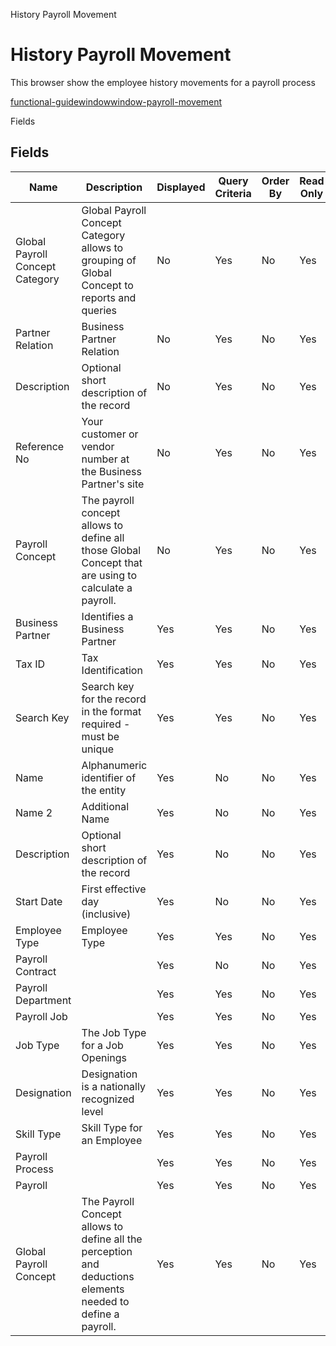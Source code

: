 
History Payroll Movement
# History Payroll Movement


This browser show the employee history movements for a payroll process  

[functional-guidewindowwindow-payroll-movement](functional-guidewindowwindow-payroll-movement.md)

Fields
## Fields




Name                            | Description                                                                                                 | Displayed | Query Criteria | Order By | Read Only | Mandatory
------------------------------- | ----------------------------------------------------------------------------------------------------------- | --------- | -------------- | -------- | --------- | ---------
Global Payroll Concept Category | Global Payroll Concept Category allows to grouping of Global Concept to reports and queries                 | No        | Yes            | No       | Yes       | No       
Partner Relation                | Business Partner Relation                                                                                   | No        | Yes            | No       | Yes       | No       
Description                     | Optional short description of the record                                                                    | No        | Yes            | No       | Yes       | No       
Reference No                    | Your customer or vendor number at the Business Partner's site                                               | No        | Yes            | No       | Yes       | No       
Payroll Concept                 | The payroll concept allows to define all those Global Concept that are using to calculate a payroll.        | No        | Yes            | No       | Yes       | No       
Business Partner                | Identifies a Business Partner                                                                               | Yes       | Yes            | No       | Yes       | No       
Tax ID                          | Tax Identification                                                                                          | Yes       | Yes            | No       | Yes       | No       
Search Key                      | Search key for the record in the format required - must be unique                                           | Yes       | Yes            | No       | Yes       | No       
Name                            | Alphanumeric identifier of the entity                                                                       | Yes       | No             | No       | Yes       | No       
Name 2                          | Additional Name                                                                                             | Yes       | No             | No       | Yes       | No       
Description                     | Optional short description of the record                                                                    | Yes       | No             | No       | Yes       | No       
Start Date                      | First effective day (inclusive)                                                                             | Yes       | No             | No       | Yes       | No       
Employee Type                   | Employee Type                                                                                               | Yes       | Yes            | No       | Yes       | No       
Payroll Contract                |                                                                                                             | Yes       | No             | No       | Yes       | No       
Payroll Department              |                                                                                                             | Yes       | Yes            | No       | Yes       | No       
Payroll Job                     |                                                                                                             | Yes       | Yes            | No       | Yes       | No       
Job Type                        | The Job Type for a Job Openings                                                                             | Yes       | Yes            | No       | Yes       | No       
Designation                     | Designation is a nationally recognized level                                                                | Yes       | Yes            | No       | Yes       | No       
Skill Type                      | Skill Type for an Employee                                                                                  | Yes       | Yes            | No       | Yes       | No       
Payroll Process                 |                                                                                                             | Yes       | Yes            | No       | Yes       | Yes      
Payroll                         |                                                                                                             | Yes       | Yes            | No       | Yes       | No       
Global Payroll Concept          | The Payroll Concept allows to define all the perception and deductions elements needed to define a payroll. | Yes       | Yes            | No       | Yes       | No       
